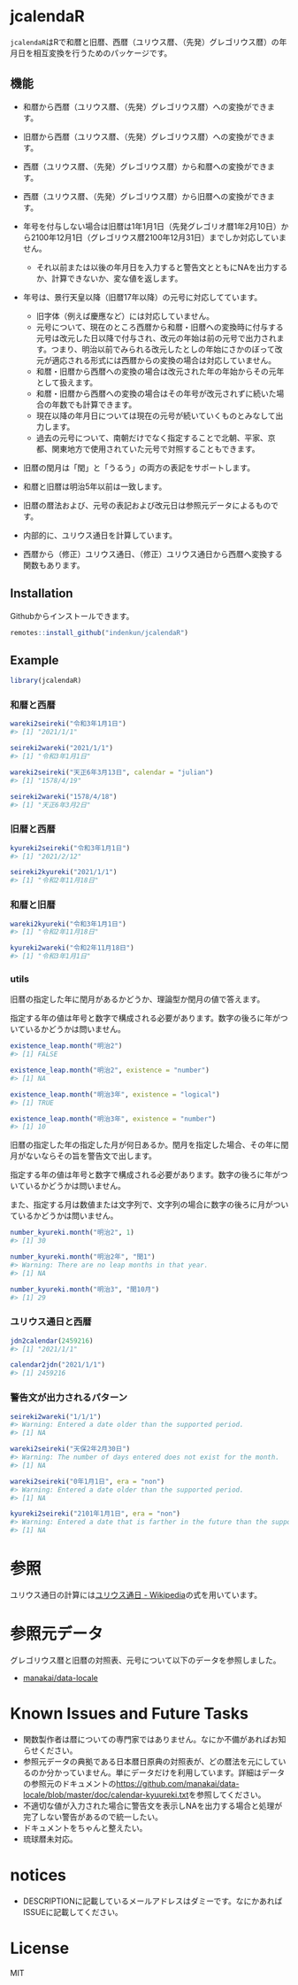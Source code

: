 
<!-- README.md is generated from README.Rmd. Please edit that file -->

# jcalendaR

<!-- badges: start -->
<!-- badges: end -->

`jcalendaR`はRで和暦と旧暦、西暦（ユリウス暦、（先発）グレゴリウス暦）の年月日を相互変換を行うためのパッケージです。

## 機能

- 和暦から西暦（ユリウス暦、（先発）グレゴリウス暦）への変換ができます。

- 旧暦から西暦（ユリウス暦、（先発）グレゴリウス暦）への変換ができます。

- 西暦（ユリウス暦、（先発）グレゴリウス暦）から和暦への変換ができます。

- 西暦（ユリウス暦、（先発）グレゴリウス暦）から旧暦への変換ができます。

- 年号を付与しない場合は旧暦は1年1月1日（先発グレゴリオ暦1年2月10日）から2100年12月1日（グレゴリウス暦2100年12月31日）までしか対応していません。

  - それ以前または以後の年月日を入力すると警告文とともにNAを出力するか、計算できないか、変な値を返します。

- 年号は、景行天皇以降（旧暦17年以降）の元号に対応してています。

  - 旧字体（例えば慶應など）には対応していません。
  - 元号について、現在のところ西暦から和暦・旧暦への変換時に付与する元号は改元した日以降で付与され、改元の年始は前の元号で出力されます。つまり、明治以前でみられる改元したとしの年始にさかのぼって改元が適応される形式には西暦からの変換の場合は対応していません。
  - 和暦・旧暦から西暦への変換の場合は改元された年の年始からその元年として扱えます。
  - 和暦・旧暦から西暦への変換の場合はその年号が改元されずに続いた場合の年数でも計算できます。
  - 現在以降の年月日については現在の元号が続いていくものとみなして出力します。
  - 過去の元号について、南朝だけでなく指定することで北朝、平家、京都、関東地方で使用されていた元号で対照することもできます。

- 旧暦の閏月は「閏」と「うるう」の両方の表記をサポートします。

- 和暦と旧暦は明治5年以前は一致します。

- 旧暦の暦法および、元号の表記および改元日は参照元データによるものです。

- 内部的に、ユリウス通日を計算しています。

- 西暦から（修正）ユリウス通日、（修正）ユリウス通日から西暦へ変換する関数もあります。

## Installation

Githubからインストールできます。

``` r
remotes::install_github("indenkun/jcalendaR")
```

## Example

``` r
library(jcalendaR)
```

### 和暦と西暦

``` r
wareki2seireki("令和3年1月1日")
#> [1] "2021/1/1"
```

``` r
seireki2wareki("2021/1/1")
#> [1] "令和3年1月1日"
```

``` r
wareki2seireki("天正6年3月13日", calendar = "julian")
#> [1] "1578/4/19"
```

``` r
seireki2wareki("1578/4/18")
#> [1] "天正6年3月2日"
```

### 旧暦と西暦

``` r
kyureki2seireki("令和3年1月1日")
#> [1] "2021/2/12"
```

``` r
seireki2kyureki("2021/1/1")
#> [1] "令和2年11月18日"
```

### 和暦と旧暦

``` r
wareki2kyureki("令和3年1月1日")
#> [1] "令和2年11月18日"
```

``` r
kyureki2wareki("令和2年11月18日")
#> [1] "令和3年1月1日"
```

### utils

旧暦の指定した年に閏月があるかどうか、理論型か閏月の値で答えます。

指定する年の値は年号と数字で構成される必要があります。数字の後ろに年がついているかどうかは問いません。

``` r
existence_leap.month("明治2")
#> [1] FALSE
```

``` r
existence_leap.month("明治2", existence = "number")
#> [1] NA
```

``` r
existence_leap.month("明治3年", existence = "logical")
#> [1] TRUE
```

``` r
existence_leap.month("明治3年", existence = "number")
#> [1] 10
```

旧暦の指定した年の指定した月が何日あるか。閏月を指定した場合、その年に閏月がないならその旨を警告文で出します。

指定する年の値は年号と数字で構成される必要があります。数字の後ろに年がついているかどうかは問いません。

また、指定する月は数値または文字列で、文字列の場合に数字の後ろに月がついているかどうかは問いません。

``` r
number_kyureki.month("明治2", 1)
#> [1] 30
```

``` r
number_kyureki.month("明治2年", "閏1")
#> Warning: There are no leap months in that year.
#> [1] NA
```

``` r
number_kyureki.month("明治3", "閏10月")
#> [1] 29
```

### ユリウス通日と西暦

``` r
jdn2calendar(2459216)
#> [1] "2021/1/1"
```

``` r
calendar2jdn("2021/1/1")
#> [1] 2459216
```

### 警告文が出力されるパターン

``` r
seireki2wareki("1/1/1")
#> Warning: Entered a date older than the supported period.
#> [1] NA
```

``` r
wareki2seireki("天保2年2月30日")
#> Warning: The number of days entered does not exist for the month.
#> [1] NA
```

``` r
wareki2seireki("0年1月1日", era = "non")
#> Warning: Entered a date older than the supported period.
#> [1] NA
```

``` r
kyureki2seireki("2101年1月1日", era = "non") 
#> Warning: Entered a date that is farther in the future than the supported dates.
#> [1] NA
```

# 参照

ユリウス通日の計算には[ユリウス通日 -
Wikipedia](https://ja.wikipedia.org/wiki/ユリウス通日)の式を用いています。

# 参照元データ

グレゴリウス暦と旧暦の対照表、元号について以下のデータを参照しました。

- [manakai/data-locale](https://github.com/manakai/data-locale)

# Known Issues and Future Tasks

- 関数製作者は暦についての専門家ではありません。なにか不備があればお知らせください。
- 参照元データの典拠である日本暦日原典の対照表が、どの暦法を元にしているのか分かっていません。単にデータだけを利用しています。詳細はデータの参照元のドキュメントの<https://github.com/manakai/data-locale/blob/master/doc/calendar-kyuureki.txt>を参照してください。
- 不適切な値が入力された場合に警告文を表示しNAを出力する場合と処理が完了しない警告があるので統一したい。
- ドキュメントをちゃんと整えたい。
- 琉球暦未対応。

# notices

- DESCRIPTIONに記載しているメールアドレスはダミーです。なにかあればISSUEに記載してください。

# License

MIT
